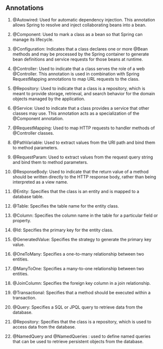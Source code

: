 ## Annotations
1. @Autowired: Used for automatic dependency injection. This annotation allows Spring to resolve and inject collaborating beans into a bean.

2. @Component: Used to mark a class as a bean so that Spring can manage its lifecycle.

3. @Configuration: Indicates that a class declares one or more @Bean methods and may be processed by the Spring container to generate bean definitions and service requests for those beans at runtime.

4. @Controller: Used to indicate that a class serves the role of a web @Controller. This annotation is used in combination with Spring RequestMapping annotations to map URL requests to the class.

5. @Repository: Used to indicate that a class is a repository, which is meant to provide storage, retrieval, and search behavior for the domain objects managed by the application.

6. @Service: Used to indicate that a class provides a service that other classes may use. This annotation acts as a specialization of the @Component annotation.

7. @RequestMapping: Used to map HTTP requests to handler methods of @Controller classes.

8. @PathVariable: Used to extract values from the URI path and bind them to method parameters.

9. @RequestParam: Used to extract values from the request query string and bind them to method parameters.

10. @ResponseBody: Used to indicate that the return value of a method should be written directly to the HTTP response body, rather than being interpreted as a view name.
11. @Entity: Specifies that the class is an entity and is mapped to a database table.
12. @Table: Specifies the table name for the entity class.
13. @Column: Specifies the column name in the table for a particular field or property.
14. @Id: Specifies the primary key for the entity class.
15. @GeneratedValue: Specifies the strategy to generate the primary key value.
16. @OneToMany: Specifies a one-to-many relationship between two entities.
17. @ManyToOne: Specifies a many-to-one relationship between two entities.
18. @JoinColumn: Specifies the foreign key column in a join relationship.
19. @Transactional: Specifies that a method should be executed within a transaction.
20. @Query: Specifies a SQL or JPQL query to retrieve data from the database.
21. @Repository: Specifies that the class is a repository, which is used to access data from the database.
22. @NamedQuery and @NamedQueries : used to define named queries that can be used to retrieve persistent objects from the database.